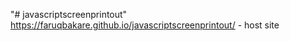 "# javascriptscreenprintout" 
https://faruqbakare.github.io/javascriptscreenprintout/   - host site
